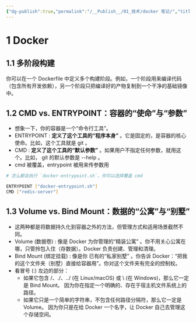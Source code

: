 ```yaml
---
{"dg-publish":true,"permalink":"/__Publish__/01_技术/docker 笔记/","title":"docker 笔记"}
---
```



# 1 Docker

## 1.1 多阶段构建

 你可以在一个 Dockerfile 中定义多个构建阶段。例如，一个阶段用来编译代码（包含所有开发依赖），另一个阶段只把编译好的产物复制到一个干净的基础镜像中。

## 1.2 CMD vs. ENTRYPOINT：容器的“使命”与“参数”

- 想象一下，你的容器是一个“命令行工具”。
- ENTRYPOINT : **定义了这个工具的“程序本身”** 。它是固定的，是容器的核心使命。比如，这个工具就是 git 。
- CMD : **定义了这个工具的“默认参数”** 。如果用户不指定任何参数，就用这个。比如， git 的默认参数是 --help 。
- cmd 被覆盖，entrypoint 被用来传参数用

```bash
# 怎么都会执行 `docker-entrypoint.sh`，你可以选择覆盖 cmd

ENTRYPOINT ["docker-entrypoint.sh"]
CMD ["redis-server"]
```

## 1.3 Volume vs. Bind Mount：数据的“公寓”与“别墅”

- 这两种都是将数据持久化到容器之外的方法，但管理方式和适用场景截然不同。
- Volume (数据卷) : 像是 Docker 为你管理的“精装公寓” 。你不用关心公寓在哪，只管拎包入住（存数据）。Docker 负责创建、管理和清理。
- Bind Mount (绑定挂载) : 像是你 已有的“私家别墅” 。你告诉 Docker：“把我的这个文件夹（别墅）直接给容器用”。你对这个文件夹有完全的控制权。
- 看冒号 (:) 左边的部分：
	- 如果它包含 /、./、../ (在 Linux/macOS) 或 \ (在 Windows)，那么它一定是 Bind Mount。 因为你在指定一个明确的、存在于宿主机文件系统上的路径。
	- 如果它只是一个简单的字符串，不包含任何路径分隔符，那么它一定是 Volume。 因为你只是在给 Docker 一个名字，让 Docker 自己去管理这个存储空间。
